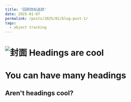 ```yaml
---
title: '回顾目标追踪'
date: 2025-01-07
permalink: /posts/2025/01/blog-post-1/
tags:
  - object tracking
---
```

![封面](../image/sea-164989_1280.jpg)
Headings are cool
======

You can have many headings
======

Aren't headings cool?
------
